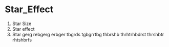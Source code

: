 # Star_Effect
1. Star Size
2. Star effect
3. Star
gerg
rebgerg
erbger
tbgrds
tgbgrrtbg
thbrshb
thrhtrhbdrst
thrshbtr
rhtshbrfs
